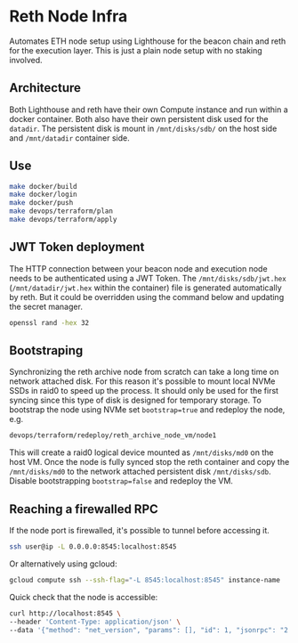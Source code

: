 # Reth Node Infra

Automates ETH node setup using Lighthouse for the beacon chain and reth for the execution layer.
This is just a plain node setup with no staking involved.

## Architecture

Both Lighthouse and reth have their own Compute instance and run within a docker container.
Both also have their own persistent disk used for the `datadir`.
The persistent disk is mount in `/mnt/disks/sdb/` on the host side and `/mnt/datadir` container side.

## Use

```sh
make docker/build
make docker/login
make docker/push
make devops/terraform/plan
make devops/terraform/apply
```

## JWT Token deployment

The HTTP connection between your beacon node and execution node needs to be authenticated using a JWT Token.
The `/mnt/disks/sdb/jwt.hex` (`/mnt/datadir/jwt.hex` within the container) file is generated automatically by reth.
But it could be overridden using the command below and updating the secret manager.

```sh
openssl rand -hex 32
```

## Bootstraping

Synchronizing the reth archive node from scratch can take a long time on network attached disk.
For this reason it's possible to mount local NVMe SSDs in raid0 to speed up the process.
It should only be used for the first syncing since this type of disk is designed for temporary storage.
To bootstrap the node using NVMe set `bootstrap=true` and redeploy the node, e.g.

```sh
devops/terraform/redeploy/reth_archive_node_vm/node1
```

This will create a raid0 logical device mounted as `/mnt/disks/md0` on the host VM.
Once the node is fully synced stop the reth container and copy the `/mnt/disks/md0` to the network attached persistent disk `/mnt/disks/sdb`.
Disable bootstrapping `bootstrap=false` and redeploy the VM.

## Reaching a firewalled RPC

If the node port is firewalled, it's possible to tunnel before accessing it.

```sh
ssh user@ip -L 0.0.0.0:8545:localhost:8545
```

Or alternatively using gcloud:

```sh
gcloud compute ssh --ssh-flag="-L 8545:localhost:8545" instance-name
```

Quick check that the node is accessible:

```sh
curl http://localhost:8545 \
--header 'Content-Type: application/json' \
--data '{"method": "net_version", "params": [], "id": 1, "jsonrpc": "2.0"}'
```
